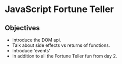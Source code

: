 # JavaScript Fortune Teller

## Objectives
- Introduce the DOM api.
- Talk about side effects vs returns of functions.
- Introduce 'events'
- In addition to all the Fortune Teller fun from day 2.

